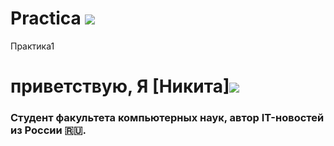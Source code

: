 # Practica ![](https://img.icons8.com/color-glass/256/github-2.png) 
Практика1
# приветствую, Я [Никита]![](https://img.icons8.com/color-glass/256/github-2.png)
### Студент факультета компьютерных наук, автор IT-новостей из России 🇷🇺.

